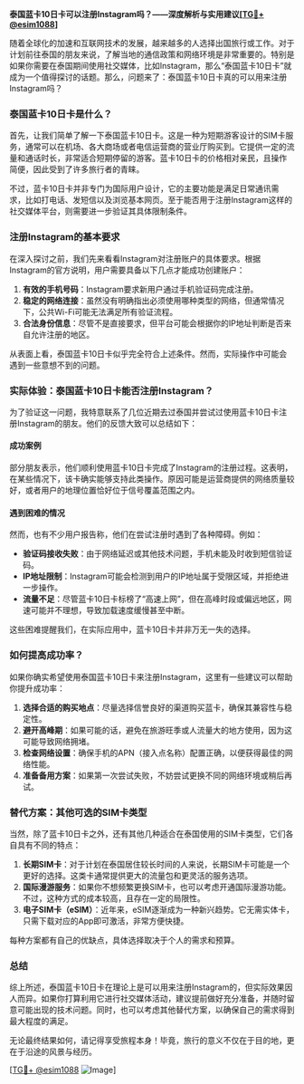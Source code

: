 **泰国蓝卡10日卡可以注册Instagram吗？——深度解析与实用建议[[TG💪+ @esim1088](https://t.me/s/esim1088)]**

随着全球化的加速和互联网技术的发展，越来越多的人选择出国旅行或工作。对于计划前往泰国的朋友来说，了解当地的通信政策和网络环境是非常重要的。特别是如果你需要在泰国期间使用社交媒体，比如Instagram，那么“泰国蓝卡10日卡”就成为一个值得探讨的话题。那么，问题来了：泰国蓝卡10日卡真的可以用来注册Instagram吗？

### 泰国蓝卡10日卡是什么？

首先，让我们简单了解一下泰国蓝卡10日卡。这是一种为短期游客设计的SIM卡服务，通常可以在机场、各大商场或者电信运营商的营业厅购买到。它提供一定的流量和通话时长，非常适合短期停留的游客。蓝卡10日卡的价格相对亲民，且操作简便，因此受到了许多旅行者的青睐。

不过，蓝卡10日卡并非专门为国际用户设计，它的主要功能是满足日常通讯需求，比如打电话、发短信以及浏览基本网页。至于能否用于注册Instagram这样的社交媒体平台，则需要进一步验证其具体限制条件。

### 注册Instagram的基本要求

在深入探讨之前，我们先来看看Instagram对注册账户的具体要求。根据Instagram的官方说明，用户需要具备以下几点才能成功创建账户：

1. **有效的手机号码**：Instagram要求新用户通过手机验证码完成注册。
2. **稳定的网络连接**：虽然没有明确指出必须使用哪种类型的网络，但通常情况下，公共Wi-Fi可能无法满足所有验证流程。
3. **合法身份信息**：尽管不是直接要求，但平台可能会根据你的IP地址判断是否来自允许注册的地区。

从表面上看，泰国蓝卡10日卡似乎完全符合上述条件。然而，实际操作中可能会遇到一些意想不到的问题。

### 实际体验：泰国蓝卡10日卡能否注册Instagram？

为了验证这一问题，我特意联系了几位近期去过泰国并尝试过使用蓝卡10日卡注册Instagram的朋友。他们的反馈大致可以总结如下：

#### 成功案例
部分朋友表示，他们顺利使用蓝卡10日卡完成了Instagram的注册过程。这表明，在某些情况下，该卡确实能够支持此类操作。原因可能是运营商提供的网络质量较好，或者用户的地理位置恰好位于信号覆盖范围之内。

#### 遇到困难的情况
然而，也有不少用户报告称，他们在尝试注册时遇到了各种障碍。例如：
- **验证码接收失败**：由于网络延迟或其他技术问题，手机未能及时收到短信验证码。
- **IP地址限制**：Instagram可能会检测到用户的IP地址属于受限区域，并拒绝进一步操作。
- **流量不足**：尽管蓝卡10日卡标榜了“高速上网”，但在高峰时段或偏远地区，网速可能并不理想，导致加载速度缓慢甚至中断。

这些困难提醒我们，在实际应用中，蓝卡10日卡并非万无一失的选择。

### 如何提高成功率？

如果你确实希望使用泰国蓝卡10日卡来注册Instagram，这里有一些建议可以帮助你提升成功率：

1. **选择合适的购买地点**：尽量选择信誉良好的渠道购买蓝卡，确保其兼容性与稳定性。
2. **避开高峰期**：如果可能的话，避免在旅游旺季或人流量大的地方使用，因为这可能导致网络拥堵。
3. **检查网络设置**：确保手机的APN（接入点名称）配置正确，以便获得最佳的网络性能。
4. **准备备用方案**：如果第一次尝试失败，不妨尝试更换不同的网络环境或稍后再试。

### 替代方案：其他可选的SIM卡类型

当然，除了蓝卡10日卡之外，还有其他几种适合在泰国使用的SIM卡类型，它们各自具有不同的特点：

1. **长期SIM卡**：对于计划在泰国居住较长时间的人来说，长期SIM卡可能是一个更好的选择。这类卡通常提供更大的流量包和更灵活的服务选项。
2. **国际漫游服务**：如果你不想频繁更换SIM卡，也可以考虑开通国际漫游功能。不过，这种方式的成本较高，且存在一定的局限性。
3. **电子SIM卡（eSIM）**：近年来，eSIM逐渐成为一种新兴趋势。它无需实体卡，只需下载对应的App即可激活，非常方便快捷。

每种方案都有自己的优缺点，具体选择取决于个人的需求和预算。

### 总结

综上所述，泰国蓝卡10日卡在理论上是可以用来注册Instagram的，但实际效果因人而异。如果你打算利用它进行社交媒体活动，建议提前做好充分准备，并随时留意可能出现的技术问题。同时，也可以考虑其他替代方案，以确保自己的需求得到最大程度的满足。

无论最终结果如何，请记得享受旅程本身！毕竟，旅行的意义不仅在于目的地，更在于沿途的风景与经历。

[[TG💪+ @esim1088](https://t.me/s/esim1088) ![Image](https://i.postimg.cc/4NQfJmqS/Snipaste-2025-05-13-00-14-12.png)]